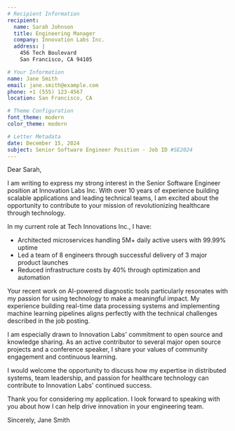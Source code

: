 ```yaml
---
# Recipient Information
recipient:
  name: Sarah Johnson
  title: Engineering Manager
  company: Innovation Labs Inc.
  address: |
    456 Tech Boulevard
    San Francisco, CA 94105

# Your Information
name: Jane Smith
email: jane.smith@example.com
phone: +1 (555) 123-4567
location: San Francisco, CA

# Theme Configuration
font_theme: modern
color_theme: modern

# Letter Metadata
date: December 15, 2024
subject: Senior Software Engineer Position - Job ID #SE2024
---
```


Dear Sarah,

I am writing to express my strong interest in the Senior Software Engineer position at Innovation Labs Inc. With over 10 years of experience building scalable applications and leading technical teams, I am excited about the opportunity to contribute to your mission of revolutionizing healthcare through technology.

In my current role at Tech Innovations Inc., I have:
- Architected microservices handling 5M+ daily active users with 99.99% uptime
- Led a team of 8 engineers through successful delivery of 3 major product launches
- Reduced infrastructure costs by 40% through optimization and automation

Your recent work on AI-powered diagnostic tools particularly resonates with my passion for using technology to make a meaningful impact. My experience building real-time data processing systems and implementing machine learning pipelines aligns perfectly with the technical challenges described in the job posting.

I am especially drawn to Innovation Labs' commitment to open source and knowledge sharing. As an active contributor to several major open source projects and a conference speaker, I share your values of community engagement and continuous learning.

I would welcome the opportunity to discuss how my expertise in distributed systems, team leadership, and passion for healthcare technology can contribute to Innovation Labs' continued success.

Thank you for considering my application. I look forward to speaking with you about how I can help drive innovation in your engineering team.

Sincerely,
Jane Smith
